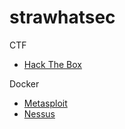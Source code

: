 # strawhatsec

CTF

* [Hack The Box](./ctf/htb/README.md)

Docker

* [Metasploit](./docker/metasploit/README.md)
* [Nessus](./docker/nessus/README.md)
